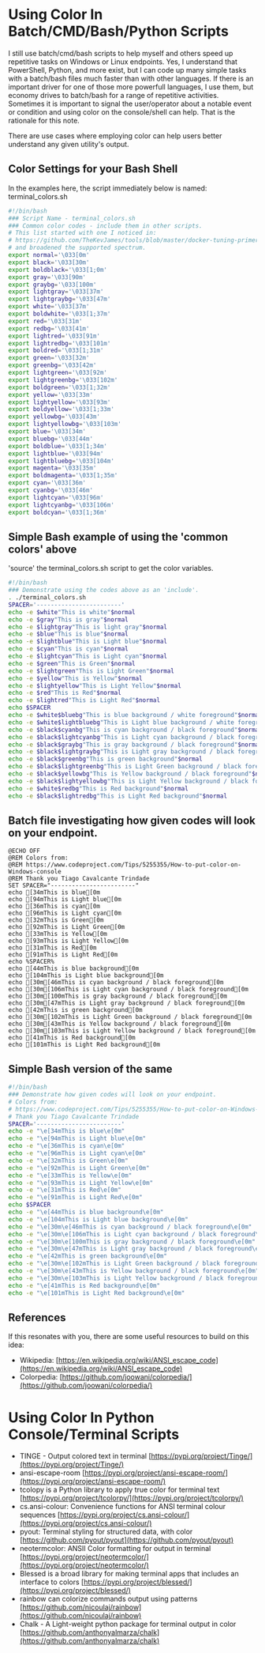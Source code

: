 # Using Color In Batch/CMD/Bash/Python Scripts  

I still use batch/cmd/bash scripts to help myself and others speed up repetitive tasks on Windows or Linux endpoints.  Yes, I understand that PowerShell, Python, and more exist, but I can code up many simple tasks with a batch/bash files much faster than with other languages.  If there is an important driver for one of those more powerfull languages, I use them, but economy drives to batch/bash for a range of repetitive activities.  Sometimes it is important to signal the user/operator about a notable event or condition and using color on the console/shell can help.  That is the rationale for this note.  

There are use cases where employing color can help users better understand any given utility's output.  

## Color Settings for your Bash Shell  
In the examples here, the script immediately below is named: terminal_colors.sh  
```bash
#!/bin/bash
### Script Name - terminal_colors.sh
### Common color codes - include them in other scripts.
# This list started with one I noticed in: 
# https://github.com/TheKevJames/tools/blob/master/docker-tuning-primer/root/tuning-primer.sh
# and broadened the supported spectrum.
export normal='\033[0m'
export black='\033[30m'
export boldblack='\033[1;0m'
export gray='\033[90m'
export graybg='\033[100m'
export lightgray='\033[37m'
export lightgraybg='\033[47m'
export white='\033[37m'
export boldwhite='\033[1;37m'
export red='\033[31m'
export redbg='\033[41m'
export lightred='\033[91m'
export lightredbg='\033[101m'
export boldred='\033[1;31m'
export green='\033[32m'
export greenbg='\033[42m'
export lightgreen='\033[92m'
export lightgreenbg='\033[102m'
export boldgreen='\033[1;32m'
export yellow='\033[33m'
export lightyellow='\033[93m'
export boldyellow='\033[1;33m'
export yellowbg='\033[43m'
export lightyellowbg='\033[103m'
export blue='\033[34m'
export bluebg='\033[44m'
export boldblue='\033[1;34m'
export lightblue='\033[94m'
export lightbluebg='\033[104m'
export magenta='\033[35m'
export boldmagenta='\033[1;35m'
export cyan='\033[36m'
export cyanbg='\033[46m'
export lightcyan='\033[96m'
export lightcyanbg='\033[106m'
export boldcyan='\033[1;36m'

```

## Simple Bash example of using the 'common colors' above  
'source' the terminal_colors.sh script to get the color variables.  
```bash
#!/bin/bash
### Demonstrate using the codes above as an 'include'.
. ./terminal_colors.sh
SPACER='------------------------'
echo -e $white"This is white"$normal
echo -e $gray"This is gray"$normal
echo -e $lightgray"This is light gray"$normal
echo -e $blue"This is blue"$normal
echo -e $lightblue"This is Light blue"$normal
echo -e $cyan"This is cyan"$normal
echo -e $lightcyan"This is Light cyan"$normal
echo -e $green"This is Green"$normal
echo -e $lightgreen"This is Light Green"$normal
echo -e $yellow"This is Yellow"$normal
echo -e $lightyellow"This is Light Yellow"$normal
echo -e $red"This is Red"$normal
echo -e $lightred"This is Light Red"$normal
echo $SPACER
echo -e $white$bluebg"This is blue background / white foreground"$normal
echo -e $white$lightbluebg"This is Light blue background / white foreground"$normal
echo -e $black$cyanbg"This is cyan background / black foreground"$normal
echo -e $black$lightcyanbg"This is Light cyan background / black foreground"$normal
echo -e $black$graybg"This is gray background / black foreground"$normal
echo -e $black$lightgraybg"This is Light gray background / black foreground"$normal
echo -e $black$greenbg"This is green background"$normal
echo -e $black$lightgreenbg"This is Light Green background / black foreground"$normal
echo -e $black$yellowbg"This is Yellow background / black foreground"$normal
echo -e $black$lightyellowbg"This is Light Yellow background / black foreground"$normal
echo -e $white$redbg"This is Red background"$normal
echo -e $black$lightredbg"This is Light Red background"$normal

```

## Batch file investigating how given codes will look on your endpoint.  
```batch
@ECHO OFF
@REM Colors from:
@REM https://www.codeproject.com/Tips/5255355/How-to-put-color-on-Windows-console
@REM Thank you Tiago Cavalcante Trindade
SET SPACER="------------------------"
echo [34mThis is blue[0m
echo [94mThis is Light blue[0m
echo [36mThis is cyan[0m
echo [96mThis is Light cyan[0m
echo [32mThis is Green[0m
echo [92mThis is Light Green[0m
echo [33mThis is Yellow[0m
echo [93mThis is Light Yellow[0m
echo [31mThis is Red[0m
echo [91mThis is Light Red[0m
echo %SPACER%
echo [44mThis is blue background[0m
echo [104mThis is Light blue background[0m
echo [30m[46mThis is cyan background / black foreground[0m
echo [30m[106mThis is Light cyan background / black foreground[0m
echo [30m[100mThis is gray background / black foreground[0m
echo [30m[47mThis is Light gray background / black foreground[0m
echo [42mThis is green background[0m
echo [30m[102mThis is Light Green background / black foreground[0m
echo [30m[43mThis is Yellow background / black foreground[0m
echo [30m[103mThis is Light Yellow background / black foreground[0m
echo [41mThis is Red background[0m
echo [101mThis is Light Red background[0m

```
  
## Simple Bash version of the same
```bash
#!/bin/bash
### Demonstrate how given codes will look on your endpoint.
# Colors from:
# https://www.codeproject.com/Tips/5255355/How-to-put-color-on-Windows-console
# Thank you Tiago Cavalcante Trindade
SPACER='------------------------'
echo -e "\e[34mThis is blue\e[0m"
echo -e "\e[94mThis is Light blue\e[0m"
echo -e "\e[36mThis is cyan\e[0m"
echo -e "\e[96mThis is Light cyan\e[0m"
echo -e "\e[32mThis is Green\e[0m"
echo -e "\e[92mThis is Light Green\e[0m"
echo -e "\e[33mThis is Yellow\e[0m"
echo -e "\e[93mThis is Light Yellow\e[0m"
echo -e "\e[31mThis is Red\e[0m"
echo -e "\e[91mThis is Light Red\e[0m"
echo $SPACER
echo -e "\e[44mThis is blue background\e[0m"
echo -e "\e[104mThis is Light blue background\e[0m"
echo -e "\e[30m\e[46mThis is cyan background / black foreground\e[0m"
echo -e "\e[30m\e[106mThis is Light cyan background / black foreground\e[0m"
echo -e "\e[30m\e[100mThis is gray background / black foreground\e[0m"
echo -e "\e[30m\e[47mThis is Light gray background / black foreground\e[0m"
echo -e "\e[42mThis is green background\e[0m"
echo -e "\e[30m\e[102mThis is Light Green background / black foreground\e[0m"
echo -e "\e[30m\e[43mThis is Yellow background / black foreground\e[0m"
echo -e "\e[30m\e[103mThis is Light Yellow background / black foreground\e[0m"
echo -e "\e[41mThis is Red background\e[0m"
echo -e "\e[101mThis is Light Red background\e[0m"

```

## References  
If this resonates with you, there are some useful resources to build on this idea:  
* Wikipedia: [https://en.wikipedia.org/wiki/ANSI_escape_code](https://en.wikipedia.org/wiki/ANSI_escape_code)  
* Colorpedia: [https://github.com/joowani/colorpedia/](https://github.com/joowani/colorpedia/)


# Using Color In Python Console/Terminal Scripts  
* TINGE - Output colored text in terminal [https://pypi.org/project/Tinge/](https://pypi.org/project/Tinge/)  
* ansi-escape-room [https://pypi.org/project/ansi-escape-room/](https://pypi.org/project/ansi-escape-room/)  
* tcolopy is a Python library to apply true color for terminal text [https://pypi.org/project/tcolorpy/](https://pypi.org/project/tcolorpy/)  
* cs.ansi-colour: Convenience functions for ANSI terminal colour sequences [https://pypi.org/project/cs.ansi-colour/](https://pypi.org/project/cs.ansi-colour/)  
* pyout: Terminal styling for structured data, with color [https://github.com/pyout/pyout](https://github.com/pyout/pyout)  
* neotermcolor: ANSII Color formatting for output in terminal [https://pypi.org/project/neotermcolor/](https://pypi.org/project/neotermcolor/)  
* Blessed is a broad library for making terminal apps that includes an interface to colors [https://pypi.org/project/blessed/](https://pypi.org/project/blessed/)  
* rainbow can colorize commands output using patterns [https://github.com/nicoulaj/rainbow](https://github.com/nicoulaj/rainbow)  
* Chalk - A Light-weight python package for terminal output in color [https://github.com/anthonyalmarza/chalk](https://github.com/anthonyalmarza/chalk)  
